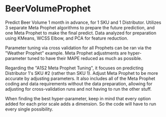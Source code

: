 # BeerVolumeProphet
Predict Beer Volume 1 month in advance, for 1 SKU and 1 Distributor. Utilizes 3 separate Meta Prophet algorithms to prepare the future prediction, and one Meta Prophet to make the final predict.  Data analyzed for preparation using KMeans, WCSS Elbow, and PCA for feature reduction.

Parameter tuning via cross validation for all Prophets can be ran via the "Weather Prophet" example. Meta Prophet adjustments are hyper-parameter tuned to have their MAPE reduced as much as possible.

Regarding the "A1S2 Meta Prophet Tuning", it focuses on predicting Distributor 1's SKU #2 (rather than SKU 1). Adjust Meta Prophet to be more accurate by adjusting parameters.  It also includes all of the Meta Prophet coding and data requirements without the data preparation, allowing for adjusting for cross-validation runs and not having to run the other stuff.

When finding the best hyper-parameter, keep in mind that every option added for each prior scale adds a dimension.  So the code will have to run every single possibility.

